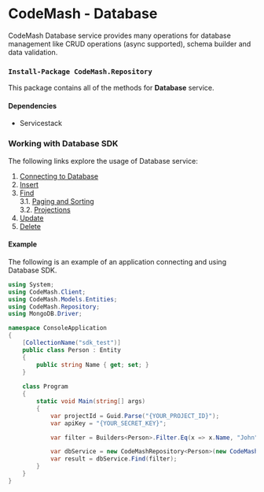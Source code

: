 # CodeMash - Database

CodeMash Database service provides many operations for database management like CRUD operations (async supported), schema builder and data validation.

### `Install-Package CodeMash.Repository`

This package contains all of the methods for **Database** service.

#### Dependencies
* Servicestack

### Working with Database SDK

The following links explore the usage of Database service:

1. [Connecting to Database](https://github.com/codemash-io/CodeMash.Net/blob/master/docs/1.%20Connecting%20to%20database.md)
2. [Insert](https://github.com/codemash-io/CodeMash.Net/blob/master/docs/1.2.%20InsertOne.md)  
3. [Find](https://github.com/codemash-io/CodeMash.Net/blob/master/docs/1.3.%20Find.md)  
3.1. [Paging and Sorting](https://github.com/codemash-io/CodeMash.Net/blob/master/docs/1.6.%20Sorting%20And%20Paging.md)  
3.2. [Projections](https://github.com/codemash-io/CodeMash.Net/blob/master/docs/1.7.%20Projection.md)  
4. [Update](https://github.com/codemash-io/CodeMash.Net/blob/master/docs/1.4.%20Update.md)  
5. [Delete](https://github.com/codemash-io/CodeMash.Net/blob/master/docs/1.5.%20DeleteOne.md)  


#### Example

The following is an example of an application connecting and using Database SDK.

```csharp
using System;
using CodeMash.Client;
using CodeMash.Models.Entities;
using CodeMash.Repository;
using MongoDB.Driver;

namespace ConsoleApplication
{
    [CollectionName("sdk_test")]
    public class Person : Entity
    {
        public string Name { get; set; }
    }
    
    class Program
    {
        static void Main(string[] args)
        {
            var projectId = Guid.Parse("{YOUR_PROJECT_ID}");
            var apiKey = "{YOUR_SECRET_KEY}";

            var filter = Builders<Person>.Filter.Eq(x => x.Name, "John");

            var dbService = new CodeMashRepository<Person>(new CodeMashClient(apiKey, projectId));
            var result = dbService.Find(filter);
        }
    }
}
```
